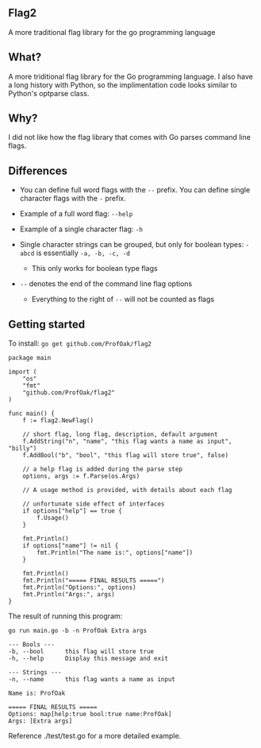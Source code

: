 Flag2
---
A more traditional flag library for the go programming language

What?
---

A more triditional flag library for the Go programming language. I also have a long history with Python, so the implimentation code looks similar to Python's optparse class.

Why?
---

I did not like how the flag library that comes with Go parses command line flags.

Differences
---

* You can define full word flags with the `--` prefix. You can define single character flags with the `-` prefix.

* Example of a full word flag: `--help`

* Example of a single character flag: `-h`

* Single character strings can be grouped, but only for boolean types: `-abcd` is essentially `-a, -b, -c, -d`
  * This only works for boolean type flags

* `--` denotes the end of the command line flag options
  * Everything to the right of `--` will not be counted as flags

Getting started
---

To install: `go get github.com/ProfOak/flag2`

```
package main

import (
    "os"
    "fmt"
    "github.com/ProfOak/flag2"
)

func main() {
    f := flag2.NewFlag()

    // short flag, long flag, description, default argument
    f.AddString("n", "name", "this flag wants a name as input", "billy")
    f.AddBool("b", "bool", "this flag will store true", false)

    // a help flag is added during the parse step
    options, args := f.Parse(os.Args)

    // A usage method is provided, with details about each flag

    // unfortunate side effect of interfaces
    if options["help"] == true {
        f.Usage()
    }

    fmt.Println()
    if options["name"] != nil {
        fmt.Println("The name is:", options["name"])
    }

    fmt.Println()
    fmt.Println("===== FINAL RESULTS =====")
    fmt.Println("Options:", options)
    fmt.Println("Args:", args)
}

```

The result of running this program:

```
go run main.go -b -n ProfOak Extra args

--- Bools ---
-b, --bool      this flag will store true
-h, --help      Display this message and exit

--- Strings ---
-n, --name      this flag wants a name as input

Name is: ProfOak

===== FINAL RESULTS =====
Options: map[help:true bool:true name:ProfOak]
Args: [Extra args]

```

Reference ./test/test.go for a more detailed example.
